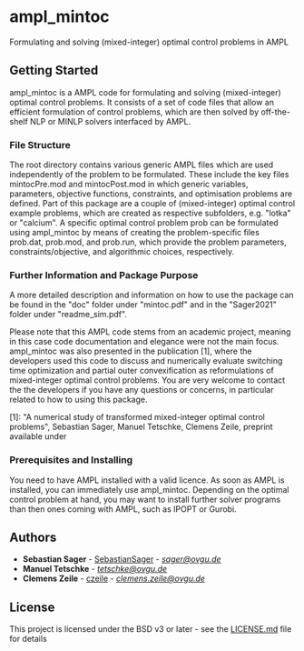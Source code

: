 # ampl_mintoc
Formulating and solving (mixed-integer) optimal control problems in AMPL

## Getting Started
ampl_mintoc is a AMPL code for formulating and solving (mixed-integer) optimal control problems.  It consists of a set of code files that allow an efficient formulation of control problems, which are then solved by off-the-shelf NLP or MINLP solvers interfaced by AMPL.

### File Structure

The root directory contains various generic AMPL files which are used independently of the problem to be formulated. These include the key files mintocPre.mod and mintocPost.mod in which generic variables, parameters, objective functions, constraints, and optimisation problems are defined. Part of this package are a couple of (mixed-integer) optimal control example problems, which are created as respective subfolders, e.g. "lotka" or "calcium". A specific optimal control problem prob can be formulated using ampl_mintoc by means of creating the problem-specific files prob.dat, prob.mod, and prob.run, which provide the problem parameters, constraints/objective, and algorithmic choices, respectively.

### Further Information and Package Purpose
A more detailed description and information on how to use the package can be found in the "doc" folder under "mintoc.pdf" and in the "Sager2021" folder under "readme_sim.pdf".

Please note that this AMPL code stems from an academic project, meaning in this case code documentation and elegance were not the main focus.
ampl_mintoc was also presented in the publication [1], where the developers used this code to discuss and numerically evaluate switching time optimization and partial outer convexification as reformulations of mixed-integer optimal control problems.
You are very welcome to contact the the developers if you have any questions or concerns, in particular related to how to using this package.

[1]: "A numerical study of transformed mixed-integer optimal control problems", Sebastian Sager, Manuel Tetschke, Clemens Zeile,
preprint available under <opt online link> 

### Prerequisites and Installing

You need to have AMPL installed with a valid licence. As soon as AMPL is installed, you can immediately use ampl_mintoc.
  Depending on the optimal control problem at hand, you may want to install further solver programs than then ones coming with AMPL, such as IPOPT or Gurobi.
    
  
## Authors

* **Sebastian Sager** -  [SebastianSager](https://github.com/SebastianSager) - *sager@ovgu.de*
* **Manuel Tetschke** -  *tetschke@ovgu.de*
* **Clemens Zeile** -  [czeile](https://github.com/czeile) - *clemens.zeile@ovgu.de*
 
## License

This project is licensed under the BSD v3 or later - see the [LICENSE.md](LICENSE.md) file for details
